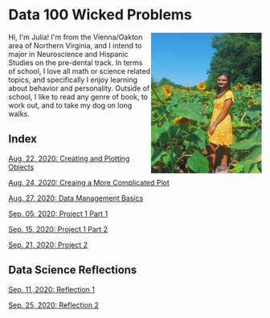 # Data 100 Wicked Problems

<img align="right" src="E289304E-FA29-4207-9A22-EE124A99EE87.jpeg" width="220" height="280" />

Hi, I'm Julia! I'm from the Vienna/Oakton area of Northern Virginia, and I intend to major in Neuroscience and Hispanic Studies on the pre-dental track. In terms of school, I love all math or science related topics, and specifically I enjoy learning about behavior and personality. Outside of school, I like to read any genre of book, to work out, and to take my dog on long walks. 

## Index
[Aug. 22, 2020: Creating and Plotting Objects](Practice1.md)

[Aug. 24, 2020: Creaing a More Complicated Plot](Practice2.md)

[Aug. 27, 2020: Data Management Basics](data_mgt.md)

[Sep. 05, 2020: Project 1 Part 1](project1pt1.md)

[Sep. 15, 2020: Project 1 Part 2](project1pt2.md)

[Sep. 21, 2020: Project 2](project2.md)

## Data Science Reflections
[Sep. 11, 2020: Reflection 1](DSreflection1.md)

[Sep. 25, 2020: Reflection 2](DSreflection2.md)
